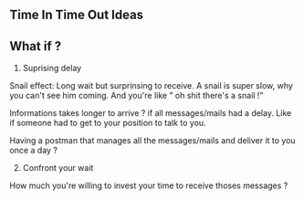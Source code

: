 ## Time In Time Out Ideas

## What if ?

1) Suprising delay 

Snail effect: Long wait but surprinsing to receive. A snail is super slow, why you can't see him coming. And you're like " oh shit there's a snail !"

Informations takes longer to arrive ? if all messages/mails had a delay. Like if someone had to get to your position to talk to you.

Having a postman that manages all the messages/mails and deliver it to you once a day ? 

2) Confront your wait 

How much you're willing to invest your time to receive thoses messages ? 